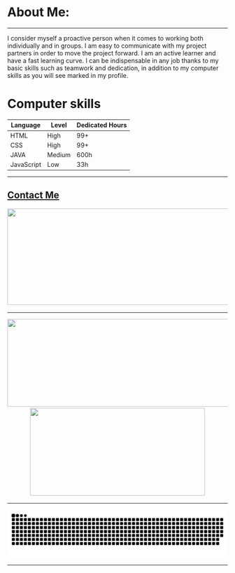 # About Me:
---
I consider myself a proactive person when it comes to working both individually and in groups. I am easy to communicate with my project partners in order to move the project forward. I am an active learner and have a fast learning curve. I can be indispensable in any job thanks to my basic skills such as teamwork and dedication, in addition to my computer skills as you will see marked in my profile.

# Computer skills
| Language | Level | Dedicated Hours |
|----------|----------|----------|
| HTML | High | 99+
| CSS | High | 99+
| JAVA | Medium | 600h
| JavaScript | Low | 33h
---



[Contact Me](http://www.t.me/marrkitus)	
---

  
<p align="center">
  <img width="800" height="220" src="https://streak-stats.demolab.com?user=mlopezsapalomera
&theme=highcontrast&hide_border=true&border_radius=5&card_width=800">
</p>

---

<p align="center">
  <img width="600" height="200" src="https://github-readme-stats.vercel.app/api?username=mlopezsapalomera
&show_icons=true&theme=vision-friendly-dark">
  <img width="400" height="200" src="https://github-readme-stats.vercel.app/api/top-langs/?username=mlopezsapalomera
&size_weight=0.15&count_weight=0.5&layout=compact&theme=vision-friendly-dark">
</p>

---

<picture>
  <source media="(prefers-color-scheme: dark)" srcset="https://raw.githubusercontent.com/platane/platane/output/github-contribution-grid-snake-dark.svg">
  <source media="(prefers-color-scheme: light)" srcset="https://raw.githubusercontent.com/platane/platane/output/github-contribution-grid-snake.svg">
  <img alt="github contribution grid snake animation" src="https://raw.githubusercontent.com/platane/platane/output/github-contribution-grid-snake.svg">
</picture>

---

<div id="header" align="center">
  <img src="https://komarev.com/ghpvc/?username=mlopezsapalomera
&style=for-the-badge&color=orange" alt=""/>
</div>
